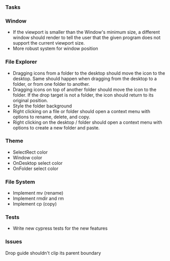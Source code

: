 ### Tasks

### Window

- If the viewport is smaller than the Window's minimum size, a different window should render to tell the user that the given program does not support the current viewport size.
- More robust system for window position

### File Explorer

- Dragging icons from a folder to the desktop should move the icon to the desktop. Same should happen when dragging from the desktop to a folder, or from one folder to another.
- Dragging icons on top of another folder should move the icon to the folder. If the drop target is not a folder, the icon should return to its original position.
- Style the folder background
- Right clicking on a file or folder should open a context menu with options to rename, delete, and copy.
- Right clicking on the desktop / folder should open a context menu with options to create a new folder and paste.

### Theme

- SelectRect color
- Window color
- OnDesktop select color
- OnFolder select color

### File System

- Implement mv (rename)
- Implement rmdir and rm
- Implement cp (copy)

### Tests

- Write new cypress tests for the new features

### Issues

Drop guide shouldn't clip its parent boundary
